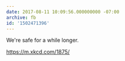 ```yaml
---
date: 2017-08-11 10:09:56.000000000 -07:00
archive: fb
id: '1502471396'
---
```


We're safe for a while longer.

https://m.xkcd.com/1875/
